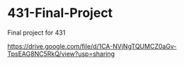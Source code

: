 # 431-Final-Project
Final project for 431

https://drive.google.com/file/d/1CA-NVjNgTQUMCZ0aGv-TpsEAG8NC5RkQ/view?usp=sharing
